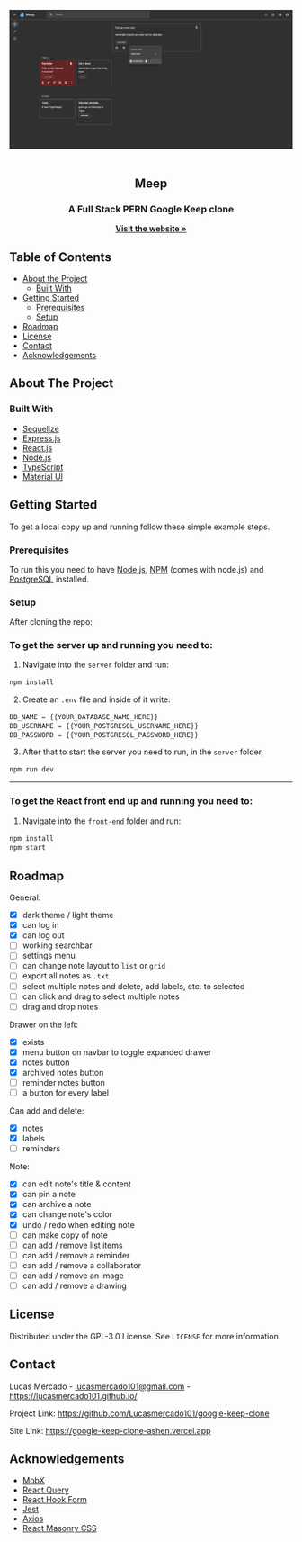 <!-- PROJECT LOGO -->

[![Notes App](/images/preview.png)](https://google-keep-clone-ashen.vercel.app)<br />
<br />

<p align="center">
    <h2 align="center">Meep</h1>

  <h3 align="center">A Full Stack PERN Google Keep clone</h3>

  <p align="center">
    <a href="https://google-keep-clone-ashen.vercel.app"><strong>Visit the website »</strong></a>
  </p>
</p>

<!-- TABLE OF CONTENTS -->

## Table of Contents

- [About the Project](#about-the-project)
  - [Built With](#built-with)
- [Getting Started](#getting-started)
  - [Prerequisites](#prerequisites)
  - [Setup](#setup)
- [Roadmap](#roadmap)
- [License](#license)
- [Contact](#contact)
- [Acknowledgements](#acknowledgements)

<!-- ABOUT THE PROJECT -->

## About The Project

### Built With

- [Sequelize](https://sequelize.org/)
- [Express.js](https://expressjs.com/)
- [React.js](https://reactjs.org/)
- [Node.js](https://nodejs.org/en/)
- [TypeScript](https://www.typescriptlang.org/)
- [Material UI](https://material-ui.com/)

<!-- GETTING STARTED -->

## Getting Started

To get a local copy up and running follow these simple example steps.

### Prerequisites

To run this you need to have [Node.js](https://node.js.org/), [NPM](https://www.npmjs.com/) (comes with node.js) and [PostgreSQL](https://www.postgresql.org/) installed.

### Setup

After cloning the repo:

### To get the server up and running you need to:

1. Navigate into the `server` folder and run:

```sh
npm install
```

2. Create an `.env` file and inside of it write:

```
DB_NAME = {{YOUR_DATABASE_NAME_HERE}}
DB_USERNAME = {{YOUR_POSTGRESQL_USERNAME_HERE}}
DB_PASSWORD = {{YOUR_POSTGRESQL_PASSWORD_HERE}}
```

3. After that to start the server you need to run, in the `server` folder,

```sh
npm run dev
```

---

### To get the React front end up and running you need to:

1. Navigate into the `front-end` folder and run:

```sh
npm install
npm start
```

<!-- ROADMAP -->

## Roadmap

General:

- [x] dark theme / light theme
- [x] can log in
- [x] can log out
- [ ] working searchbar
- [ ] settings menu
- [ ] can change note layout to `list` or `grid`
- [ ] export all notes as `.txt`
- [ ] select multiple notes and delete, add labels, etc. to selected
- [ ] can click and drag to select multiple notes
- [ ] drag and drop notes

Drawer on the left:

- [x] exists
- [x] menu button on navbar to toggle expanded drawer
- [x] notes button
- [x] archived notes button
- [ ] reminder notes button
- [ ] a button for every label

Can add and delete:

- [x] notes
- [x] labels
- [ ] reminders

Note:

- [x] can edit note's title & content
- [x] can pin a note
- [x] can archive a note
- [x] can change note's color
- [x] undo / redo when editing note
- [ ] can make copy of note
- [ ] can add / remove list items
- [ ] can add / remove a reminder
- [ ] can add / remove a collaborator
- [ ] can add / remove an image
- [ ] can add / remove a drawing

<!-- LICENSE -->

## License

Distributed under the GPL-3.0 License. See `LICENSE` for more information.

<!-- CONTACT -->

## Contact

Lucas Mercado - lucasmercado101@gmail.com - https://lucasmercado101.github.io/

Project Link: https://github.com/Lucasmercado101/google-keep-clone

Site Link: https://google-keep-clone-ashen.vercel.app

<!-- ACKNOWLEDGEMENTS -->

## Acknowledgements

- [MobX](https://mobx.js.org/)
- [React Query](https://react-query.tanstack.com/)
- [React Hook Form](https://react-hook-form.com/)
- [Jest](https://jestjs.io/)
- [Axios](https://github.com/axios/axios)
- [React Masonry CSS](https://www.npmjs.com/package/react-masonry-css)
